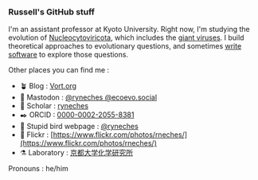 ### Russell's GitHub stuff

I'm an assistant professor at Kyoto University. Right now, I'm studying the evolution of
[Nucleocytoviricota](https://en.wikipedia.org/wiki/Nucleocytoviricota), which includes the 
[giant viruses](https://en.wikipedia.org/wiki/Giant_virus). I build theoretical approaches to
evolutionary questions, and sometimes [write software](https://github.com/ryneches/SuchTree) to
explore those questions.

Other places you can find me :
- 🪴 Blog : [Vort.org](https://vort.org)
- 🦣 Mastodon : <a rel="me" href="https://ecoevo.social/@ryneches">@ryneches @ecoevo.social</a>
- 📜 Scholar : [ryneches](https://scholar.google.com/citations?user=Xis0TMUAAAAJ&hl=en)
- ✒️ ORCID : [0000-0002-2055-8381](https://orcid.org/0000-0002-2055-8381)
- 🦃 Stupid bird webpage : [@ryneches](https://twitter.com/ryneches)
- 📸 Flickr : [https://www.flickr.com/photos/rneches/](https://www.flickr.com/photos/rneches/)
- ⚗️ Laboratory : [京都大学化学研究所](https://cls.kuicr.kyoto-u.ac.jp/en_member/russell-young-neches/)

Pronouns : he/him

<!--
**ryneches/ryneches** is a ✨ _special_ ✨ repository because its `README.md` (this file) appears on your GitHub profile.

Here are some ideas to get you started:

- 🔭 I’m currently working on ...
- 🌱 I’m currently learning ...
- 👯 I’m looking to collaborate on ...
- 🤔 I’m looking for help with ...
- 💬 Ask me about ...
- 📫 How to reach me: ...
- 😄 Pronouns: ...
- ⚡ Fun fact: ...
-->
